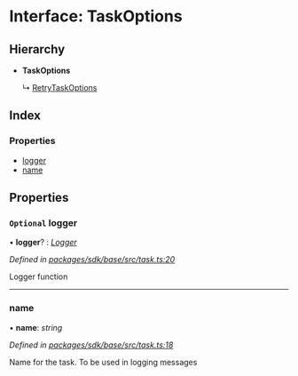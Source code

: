 # Interface: TaskOptions

## Hierarchy

* **TaskOptions**

  ↳ [RetryTaskOptions](_task_.retrytaskoptions.md)

## Index

### Properties

* [logger](_task_.taskoptions.md#optional-logger)
* [name](_task_.taskoptions.md#name)

## Properties

### `Optional` logger

• **logger**? : *[Logger](../modules/_logger_.md#logger)*

*Defined in [packages/sdk/base/src/task.ts:20](https://github.com/medhak1/celo-monorepo/blob/master/packages/sdk/base/src/task.ts#L20)*

Logger function

___

###  name

• **name**: *string*

*Defined in [packages/sdk/base/src/task.ts:18](https://github.com/medhak1/celo-monorepo/blob/master/packages/sdk/base/src/task.ts#L18)*

Name for the task. To be used in logging messages
